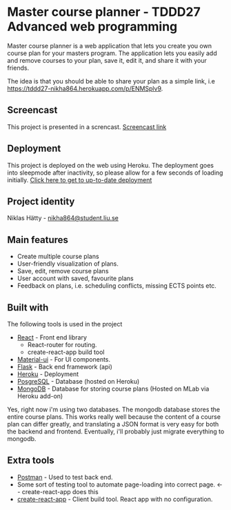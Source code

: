 # Master course planner - TDDD27 Advanced web programming
Master course planner is a web application that lets you create you own course plan for your masters program. The application lets you easily add and remove courses to your plan, save it, edit it, and share it with your friends.


The idea is that you should be able to share your plan as a simple link, i.e https://tddd27-nikha864.herokuapp.com/p/ENMSplv9.

## Screencast
This project is presented in a screncast.
[Screencast link](https://www.youtube.com/watch?v=TLbFT7NlZ5U)

## Deployment
This project is deployed on the web using Heroku. The deployment goes into sleepmode after inactivity, so please allow for a few seconds of loading initially.
[Click here to get to up-to-date deployment](https://tddd27-nikha864.herokuapp.com/)

## Project identity
Niklas Hätty - nikha864@student.liu.se

## Main features
* Create multiple course plans
* User-friendly visualization of plans.
* Save, edit, remove course plans
* User account with saved, favourite plans
* Feedback on plans, i.e. scheduling conflicts, missing ECTS points etc.


## Built with
The following tools is used in the project
* [React](https://facebook.github.io/react/) - Front end library
    * React-router for routing.
    * create-react-app build tool
* [Material-ui](http://www.material-ui.com) - For UI components.
* [Flask](http://flask.pocoo.org/) - Back end framework (api)
* [Heroku](https://www.heroku.com) - Deployment
* [PosgreSQL](https://www.postgresql.org/) - Database (hosted on Heroku)
* [MongoDB](https://www.mongodb.com/) - Database for storing course plans (Hosted on MLab via Heroku add-on)

Yes, right now i'm using two databases. The mongodb database stores the entire course plans.
 This works really well because the content of a course plan can differ greatly, and translating a
 JSON format is very easy for both the backend and frontend. Eventually, i'll probably just migrate everything
 to mongodb.


## Extra tools
* [Postman](https://www.getpostman.com/) - Used to test back end.
* Some sort of testing tool to automate page-loading into correct page. <-- create-react-app does this
* [create-react-app](https://github.com/facebookincubator/create-react-app) - Client build tool. React app with no configuration.
